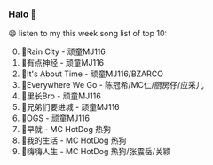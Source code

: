 

### Halo 👋

😄 listen to my this week song list of top 10:

0. 🌈Rain City - 顽童MJ116
1. 🌈有点神经 - 顽童MJ116
2. 🌈It's About Time - 顽童MJ116/BZARCO
3. 🌈Everywhere We Go - 陈冠希/MC仁/厨房仔/应采儿
4. 🌈里长Bro - 顽童MJ116
5. 🌈兄弟们要进城 - 顽童MJ116
6. 🌈OGS - 顽童MJ116
7. 🌈早就 - MC HotDog 热狗
8. 🌈我的生活 - MC HotDog 热狗
9. 🌈嗨嗨人生 - MC HotDog 热狗/张震岳/关颖


